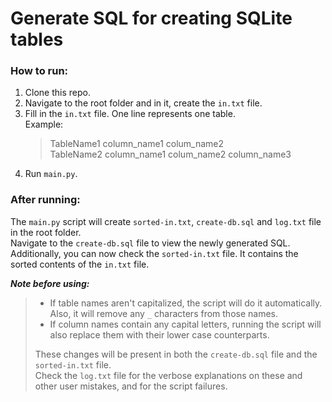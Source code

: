 # Generate SQL for creating SQLite tables

### How to run:
1. Clone this repo.
2. Navigate to the root folder and in it, create the `in.txt` file. 
3. Fill in the `in.txt` file. One line represents one table. <br>
	Example:
	> TableName1 column_name1 colum_name2 <br>
	> TableName2 column_name1 colum_name2 column_name3
4. Run `main.py`.

### After running:
The `main.py` script will create `sorted-in.txt`, `create-db.sql` and `log.txt` file in the root folder.<br>
Navigate to the `create-db.sql` file to view the newly generated SQL. <br>
Additionally, you can now check the `sorted-in.txt` file. It contains the sorted contents of the `in.txt` file.

***Note before using:***
>  * If table names aren't capitalized, the script will do it
> automatically. Also, it will remove any `_` characters from those names.<br>
>  * If column names contain any capital letters, running the script
> will also replace them with their lower case counterparts.
>
> These changes will be present in both the `create-db.sql` file and the `sorted-in.txt` file.<br>
> Check the `log.txt` file for the verbose explanations on these and other user mistakes, and for the script failures.
